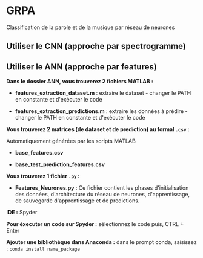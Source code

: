 # GRPA
Classification de la parole et de la musique par réseau de neurones

## Utiliser le CNN (approche par spectrogramme)

## Utiliser le ANN (approche par features)
**Dans le dossier ANN, vous trouverez 2 fichiers MATLAB :**

 - **features_extraction_dataset.m** : 
   extraire le dataset - changer le PATH en constante et d'exécuter le code
   
 - **features_extraction_predictions.m** : 
   extraire les données à prédire - changer le PATH en constante et d'exécuter le code
   
**Vous trouverez 2 matrices (de dataset et  de prediction) au formal `.csv` :**

  Automatiquement générées par les scripts MATLAB 
  
 - **base_features.csv**
 
- **base_test_prediction_features.csv**

**Vous trouverez 1 fichier `.py` :**

 - **Features_Neurones.py** :
   Ce fichier contient les phases d'initialisation des données, d'architecture du réseau de neurones, d'apprentissage, de    sauvegarde d'apprentissage et de predictions.
   
**IDE :** Spyder
   
**Pour éxecuter un code sur Spyder :** sélectionnez le code puis, CTRL + Enter 

**Ajouter une bibliothèque dans Anaconda :** dans le prompt conda, saisissez : `conda install name_package`


